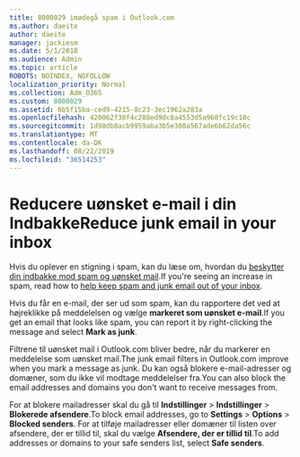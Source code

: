 ```yaml
---
title: 8000029 imødegå spam i Outlook.com
ms.author: daeite
author: daeite
manager: jackiesm
ms.date: 5/1/2018
ms.audience: Admin
ms.topic: article
ROBOTS: NOINDEX, NOFOLLOW
localization_priority: Normal
ms.collection: Adm_O365
ms.custom: 8000029
ms.assetid: 6b5f15ba-ced9-4215-8c23-3ec1962a283a
ms.openlocfilehash: 420062f38f4c288ed9dc8a4553d5a968fc19c10c
ms.sourcegitcommit: 1d98db8acb9959aba3b5e308a567ade6b62da56c
ms.translationtype: MT
ms.contentlocale: da-DK
ms.lasthandoff: 08/22/2019
ms.locfileid: "36514253"
---
```

# <a name="reduce-junk-email-in-your-inbox"></a><span data-ttu-id="a8939-102">Reducere uønsket e-mail i din Indbakke</span><span class="sxs-lookup"><span data-stu-id="a8939-102">Reduce junk email in your inbox</span></span>

<span data-ttu-id="a8939-103">Hvis du oplever en stigning i spam, kan du læse om, hvordan du [beskytter din indbakke mod spam og uønsket mail](https://go.microsoft.com/fwlink/p/?linkid=873140).</span><span class="sxs-lookup"><span data-stu-id="a8939-103">If you're seeing an increase in spam, read how to [help keep spam and junk email out of your inbox](https://go.microsoft.com/fwlink/p/?linkid=873140).</span></span>
  
<span data-ttu-id="a8939-104">Hvis du får en e-mail, der ser ud som spam, kan du rapportere det ved at højreklikke på meddelelsen og vælge **markeret som uønsket e-mail**.</span><span class="sxs-lookup"><span data-stu-id="a8939-104">If you get an email that looks like spam, you can report it by right-clicking the message and select **Mark as junk**.</span></span> 
  
<span data-ttu-id="a8939-105">Filtrene til uønsket mail i Outlook.com bliver bedre, når du markerer en meddelelse som uønsket mail.</span><span class="sxs-lookup"><span data-stu-id="a8939-105">The junk email filters in Outlook.com improve when you mark a message as junk.</span></span> <span data-ttu-id="a8939-106">Du kan også blokere e-mail-adresser og domæner, som du ikke vil modtage meddelelser fra.</span><span class="sxs-lookup"><span data-stu-id="a8939-106">You can also block the email addresses and domains you don't want to receive messages from.</span></span>
  
<span data-ttu-id="a8939-107">For at blokere mailadresser skal du gå til **Indstillinger** \> **Indstillinger** \> **Blokerede afsendere**.</span><span class="sxs-lookup"><span data-stu-id="a8939-107">To block email addresses, go to **Settings** \> **Options** \> **Blocked senders**.</span></span> <span data-ttu-id="a8939-108">For at tilføje mailadresser eller domæner til listen over afsendere, der er tillid til, skal du vælge **Afsendere, der er tillid til**.</span><span class="sxs-lookup"><span data-stu-id="a8939-108">To add addresses or domains to your safe senders list, select **Safe senders**.</span></span> 
  

